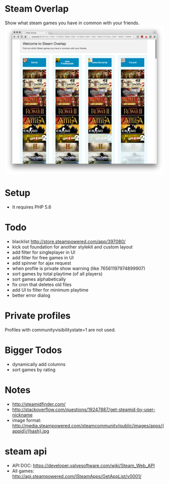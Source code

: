 # Steam Overlap
Show what steam games you have in common with your friends.
![screenshot](screenshot.png)

# Setup
* It requires PHP 5.6

# Todo
* blacklist http://store.steampowered.com/app/397080/
* kick out foundation for another stylekit and custom layout
* add filter for singleplayer in UI
* add filter for free games in UI
* add spinner for ajax request
* when profile is private show warning (like 76561197974899907)
* sort games by total playtime (of all players)
* sort games alphabetically
* fix cron that deletes old files
* add UI to filter for minimum playtime
* better error dialog

# Private profiles
Profiles with communityvisibilitystate=1 are not used.


# Bigger Todos
* dynamically add columns
* sort games by rating

# Notes
* http://steamidfinder.com/
* http://stackoverflow.com/questions/19247887/get-steamid-by-user-nickname
* image format: http://media.steampowered.com/steamcommunity/public/images/apps/{appid}/{hash}.jpg

# steam api
* API DOC: https://developer.valvesoftware.com/wiki/Steam_Web_API
* All games: http://api.steampowered.com/ISteamApps/GetAppList/v0001/
